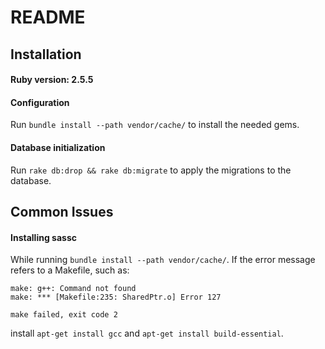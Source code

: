 # README

## Installation

#### Ruby version: 2.5.5

#### Configuration
Run `bundle install --path vendor/cache/` to install the needed gems.

#### Database initialization 
Run `rake db:drop && rake db:migrate` to apply the migrations to the database.

## Common Issues

#### Installing sassc
While running `bundle install --path vendor/cache/`.
If the error message refers to a Makefile, such as:
```
make: g++: Command not found
make: *** [Makefile:235: SharedPtr.o] Error 127

make failed, exit code 2
```
install `apt-get install gcc` and `apt-get install build-essential`.
